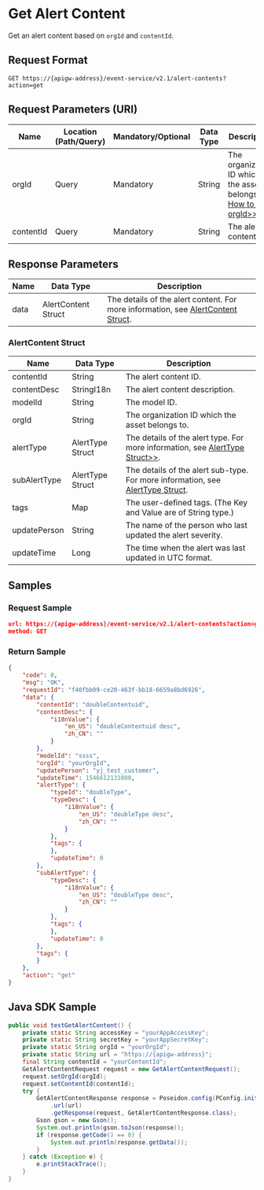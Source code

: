 # Get Alert Content

Get an alert content based on ``orgId`` and ``contentId``.


## Request Format

```
GET https://{apigw-address}/event-service/v2.1/alert-contents?action=get
```

## Request Parameters (URI)

| Name | Location (Path/Query) | Mandatory/Optional | Data Type | Description |
|---------------|------------------|----------|-----------|--------------|
| orgId         | Query            | Mandatory     | String    | The organization ID which the asset belongs to. [How to get orgId>>](/docs/api/en/2.1.0/api_faqs#how-to-get-organization-id-orgid-orgid)                |
| contentId         | Query            | Mandatory     | String    | The alert content ID.                 |
                                                                 

## Response Parameters

| Name | Data Type     | Description          |
|-------|----------------|---------------------------|
| data | AlertContent Struct | The details of the alert content. For more information, see [AlertContent Struct](/docs/api/en/2.1.0/event/get_alert_content.html#alertcontent-struct-alertcontent).|

### AlertContent Struct <alertcontent>

| Name | Data Type     | Description          |
|----------------|-----------------------|----------|
| contentId| String           | The alert content ID.                 |
| contentDesc | StringI18n | The alert content description.         |
| modelId| String           | The model ID.                 |
| orgId          | String                |  The organization ID which the asset belongs to.|
| alertType  | AlertType Struct  | The details of the alert type. For more information, see [AlertType Struct>>](/docs/api/en/2.1.0/event/search_alert_type.html#alerttype-struct-alerttype).               |
|subAlertType  | AlertType Struct  | The details of the alert sub-type. For more information, see [AlertType Struct](/docs/api/en/2.1.0/event/search_alert_type.html#alerttype-struct-alerttype).   |
| tags| Map        | The user-defined tags. (The Key and Value are of String type.) |
| updatePerson| String           | The name of the person who last updated the alert severity.           |
| updateTime| Long             | The time when the alert was last updated in UTC format.       |



## Samples

### Request Sample

```json
url: https://{apigw-address}/event-service/v2.1/alert-contents?action=get&contentId=yourContentId&orgId=yourOrgId
method: GET 
```

### Return Sample

```json
{
	"code": 0,
	"msg": "OK",
	"requestId": "f40fbb09-ce20-463f-bb18-6659a8bd6926",
	"data": {
		"contentId": "doubleContentuid",
		"contentDesc": {
			"i18nValue": {
				"en_US": "doubleContentuid desc",
				"zh_CN": ""
			}
		},
		"modelId": "ssss",
		"orgId": "yourOrgId",
		"updatePerson": "yj_test_customer",
		"updateTime": 1546612131000,
		"alertType": {
			"typeId": "doubleType",
			"typeDesc": {
				"i18nValue": {
					"en_US": "doubleType desc",
					"zh_CN": ""
				}
			},
			"tags": {	
			},
			"updateTime": 0
		},
		"subAlertType": {
			"typeDesc": {
				"i18nValue": {
					"en_US": "doubleType desc",
					"zh_CN": ""
				}
			},
			"tags": {	
			},
			"updateTime": 0
		},
		"tags": {	
		}
	},
	"action": "get"
}
```

## Java SDK Sample

```java
public void testGetAlertContent() {
    private static String accessKey = "yourAppAccessKey";
    private static String secretKey = "yourAppSecretKey";
    private static String orgId = "yourOrgId";
    private static String url = "https://{apigw-address}";
    final String contentId = "yourContentId";
    GetAlertContentRequest request = new GetAlertContentRequest();
    request.setOrgId(orgId);
    request.setContentId(contentId);
    try {
        GetAlertContentResponse response = Poseidon.config(PConfig.init().appKey(accessKey).appSecret(secretKey).debug())
            .url(url)
            .getResponse(request, GetAlertContentResponse.class);
        Gson gson = new Gson();
        System.out.println(gson.toJson(response));
        if (response.getCode() == 0) {
            System.out.println(response.getData());
        }
    } catch (Exception e) {
        e.printStackTrace();
    }
}
```
